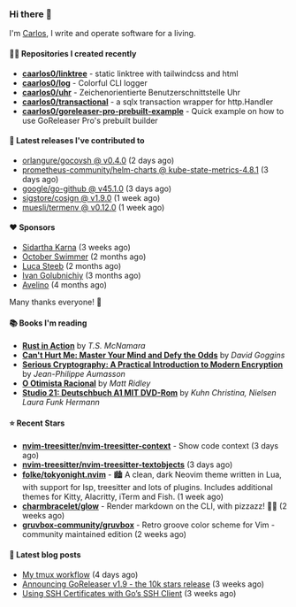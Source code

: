### Hi there 👋

I'm [Carlos](https://caarlos0.dev), I write and operate software for a living.

#### 👨‍💻 Repositories I created recently
- **[caarlos0/linktree](https://github.com/caarlos0/linktree)** - static linktree with tailwindcss and html
- **[caarlos0/log](https://github.com/caarlos0/log)** - Colorful CLI logger
- **[caarlos0/uhr](https://github.com/caarlos0/uhr)** - Zeichenorientierte Benutzerschnittstelle Uhr
- **[caarlos0/transactional](https://github.com/caarlos0/transactional)** - a sqlx transaction wrapper for http.Handler
- **[caarlos0/goreleaser-pro-prebuilt-example](https://github.com/caarlos0/goreleaser-pro-prebuilt-example)** - Quick example on how to use GoReleaser Pro&#39;s prebuilt builder

#### 🚀 Latest releases I've contributed to


- [orlangure/gocovsh @ v0.4.0](https://github.com/orlangure/gocovsh/releases/tag/v0.4.0) (2 days ago)
- [prometheus-community/helm-charts @ kube-state-metrics-4.8.1](https://github.com/prometheus-community/helm-charts/releases/tag/kube-state-metrics-4.8.1) (3 days ago)
- [google/go-github @ v45.1.0](https://github.com/google/go-github/releases/tag/v45.1.0) (3 days ago)
- [sigstore/cosign @ v1.9.0](https://github.com/sigstore/cosign/releases/tag/v1.9.0) (1 week ago)
- [muesli/termenv @ v0.12.0](https://github.com/muesli/termenv/releases/tag/v0.12.0) (1 week ago)

#### ❤️ Sponsors
- [Sidartha Karna](https://github.com/sidarthakarna) (3 weeks ago)
- [October Swimmer](https://github.com/octoberswimmer) (2 months ago)
- [Luca Steeb](https://github.com/steebchen) (2 months ago)
- [Ivan Golubnichiy](https://github.com/h1kkan) (3 months ago)
- [Avelino](https://github.com/avelino) (4 months ago)

Many thanks everyone! 🙏

#### 📚 Books I'm reading
- **[Rust in Action](https://www.goodreads.com/book/show/48496405-rust-in-action)** by _T.S. McNamara_
- **[Can&#39;t Hurt Me: Master Your Mind and Defy the Odds](https://www.goodreads.com/book/show/43160250-can-t-hurt-me)** by _David Goggins_
- **[Serious Cryptography: A Practical Introduction to Modern Encryption](https://www.goodreads.com/book/show/36265193-serious-cryptography)** by _Jean-Philippe Aumasson_
- **[O Otimista Racional](https://www.goodreads.com/book/show/32706964-o-otimista-racional)** by _Matt Ridley_
- **[Studio 21: Deutschbuch A1 MIT DVD-Rom](https://www.goodreads.com/book/show/25495148-studio-21)** by _Kuhn Christina, Nielsen Laura Funk Hermann_

#### ⭐ Recent Stars


- **[nvim-treesitter/nvim-treesitter-context](https://github.com/nvim-treesitter/nvim-treesitter-context)** - Show code context (3 days ago)
- **[nvim-treesitter/nvim-treesitter-textobjects](https://github.com/nvim-treesitter/nvim-treesitter-textobjects)** (3 days ago)
- **[folke/tokyonight.nvim](https://github.com/folke/tokyonight.nvim)** - 🏙  A clean, dark Neovim theme written in Lua, with support for lsp, treesitter and lots of plugins. Includes additional themes for Kitty, Alacritty, iTerm and Fish. (1 week ago)
- **[charmbracelet/glow](https://github.com/charmbracelet/glow)** - Render markdown on the CLI, with pizzazz! 💅🏻 (2 weeks ago)
- **[gruvbox-community/gruvbox](https://github.com/gruvbox-community/gruvbox)** - Retro groove color scheme for Vim - community maintained edition (2 weeks ago)

#### 📄 Latest blog posts
- [My tmux workflow](https://carlosbecker.com/posts/tmux-sessionizer/) (4 days ago)
- [Announcing GoReleaser v1.9 - the 10k stars release](https://carlosbecker.com/posts/goreleaser-v1.9/) (3 weeks ago)
- [Using SSH Certificates with Go’s SSH Client](https://carlosbecker.com/posts/golang-ssh-client-certificates/) (3 weeks ago)
